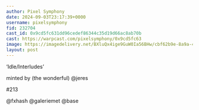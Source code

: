 ```yaml
---
author: Pixel Symphony
date: 2024-09-03T23:17:39+0000
username: pixelsymphony
fid: 232704
cast_id: 0x9cd5fc631dd96cedef86344c35d19d66ac8ab70b
cast: https://warpcast.com/pixelsymphony/0x9cd5fc63
image: https://imagedelivery.net/BXluQx4ige9GuW0Ia56BHw/cbf62b9e-8a9a-4d1b-9771-1e0a90fe2e00/original
layout: post
---
```

‘Idle/Interludes’  
  
minted by (the wonderful) @jeres    
  
#213  
  
@fxhash @galeriemet @base  

<img src='https://imagedelivery.net/BXluQx4ige9GuW0Ia56BHw/cbf62b9e-8a9a-4d1b-9771-1e0a90fe2e00/original' alt='' referrerpolicy='no-referrer'/>